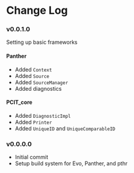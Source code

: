 # Change Log

### v0.0.1.0
Setting up basic frameworks
#### Panther
- Added `Context`
- Added `Source`
- Added `SourceManager`
- Added diagnostics
#### PCIT_core
- Added `DiagnosticImpl`
- Added `Printer`
- Added `UniqueID` and `UniqueComparableID`

### v0.0.0.0
- Initial commit
- Setup build system for Evo, Panther, and pthr